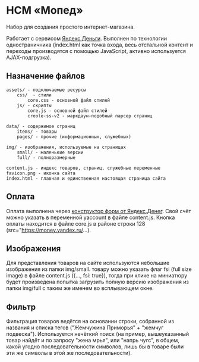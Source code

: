 # НСМ &laquo;Мопед&raquo;

Набор для создания простого интернет-магазина.

Работает с сервисом [Яндекс.Деньги](https://money.yandex.ru). Выполнен по технологии одностраничника (index.html как точка входа, весь отстальной контент и переходы производятся с помощью JavaScript, активно используется AJAX-подгрузка).

## Назначение файлов

    assets/ - подключаемые ресурсы
        css/  - стили
            core.css - основной файл стилей
        js/ - скрипты
            core.js - основной файл стилей
            creole-ss-v2 - маркдаун-подобный парсер страниц

    data/ - содержимое страниц
        items/ - товары
        pages/ - прочие (информационных, служебных)

    img/ - изображения, используемые на страницах
        small/ - маленькие версии
        full/ - полноразмерные

    content.js - индекс товаров, страниц, служебные переменные
    favicon.png - иконка сайта
    index.html - главная и единственная настоящая страница сайта

## Оплата

Оплата выполнена через [конструктор форм от Яндекс.Денег](https://money.yandex.ru/embed/smallshop/). Свой счёт можно указать в переменной yaccount в файле content.js. Кнопка оплаты находится в файле core.js в районе строки 128 (src="https://money.yandex.ru/...).

## Изображения

Для представления товаров на сайте используются небольшие изображения из папки img/small. товару можно указать флаг fsi (full size image) в файле content.js ({..., fsi: true}), тогда при клике на миниатюру будет произведена попытка загрузить полную версию изображения из папки img/full с таким же именем во всплывающем окне.

## Фильтр

Фильтрация товаров ведётся на основании строки, собранной из названия и списка тегов ("Жемчужина Приморья" + "жемчуг подвеска"). Используется нечёткий поиск (на пример, вышеуказанный товар найдёт и по запросу "жена мрья", или "напрь чугс", в общем, какой угодно последовательности символов, лишь бы в товаре были эти же символы в этой же последовательности).